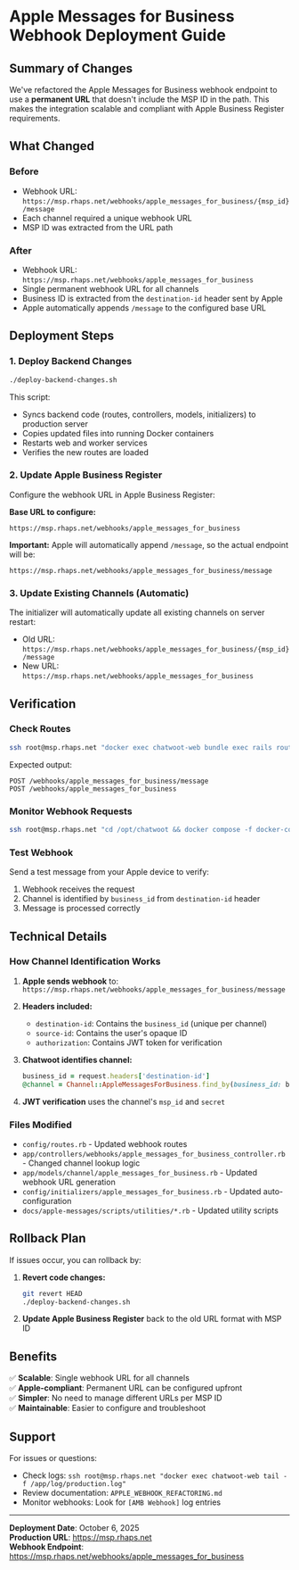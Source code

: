 # Apple Messages for Business Webhook Deployment Guide

## Summary of Changes

We've refactored the Apple Messages for Business webhook endpoint to use a **permanent URL** that doesn't include the MSP ID in the path. This makes the integration scalable and compliant with Apple Business Register requirements.

## What Changed

### Before
- Webhook URL: `https://msp.rhaps.net/webhooks/apple_messages_for_business/{msp_id}/message`
- Each channel required a unique webhook URL
- MSP ID was extracted from the URL path

### After
- Webhook URL: `https://msp.rhaps.net/webhooks/apple_messages_for_business`
- Single permanent webhook URL for all channels
- Business ID is extracted from the `destination-id` header sent by Apple
- Apple automatically appends `/message` to the configured base URL

## Deployment Steps

### 1. Deploy Backend Changes
```bash
./deploy-backend-changes.sh
```

This script:
- Syncs backend code (routes, controllers, models, initializers) to production server
- Copies updated files into running Docker containers
- Restarts web and worker services
- Verifies the new routes are loaded

### 2. Update Apple Business Register

Configure the webhook URL in Apple Business Register:

**Base URL to configure:**
```
https://msp.rhaps.net/webhooks/apple_messages_for_business
```

**Important:** Apple will automatically append `/message`, so the actual endpoint will be:
```
https://msp.rhaps.net/webhooks/apple_messages_for_business/message
```

### 3. Update Existing Channels (Automatic)

The initializer will automatically update all existing channels on server restart:
- Old URL: `https://msp.rhaps.net/webhooks/apple_messages_for_business/{msp_id}/message`
- New URL: `https://msp.rhaps.net/webhooks/apple_messages_for_business`

## Verification

### Check Routes
```bash
ssh root@msp.rhaps.net "docker exec chatwoot-web bundle exec rails routes | grep apple_messages_for_business"
```

Expected output:
```
POST /webhooks/apple_messages_for_business/message
POST /webhooks/apple_messages_for_business
```

### Monitor Webhook Requests
```bash
ssh root@msp.rhaps.net "cd /opt/chatwoot && docker compose -f docker-compose.production.yml logs web -f | grep 'AMB Webhook'"
```

### Test Webhook
Send a test message from your Apple device to verify:
1. Webhook receives the request
2. Channel is identified by `business_id` from `destination-id` header
3. Message is processed correctly

## Technical Details

### How Channel Identification Works

1. **Apple sends webhook** to: `https://msp.rhaps.net/webhooks/apple_messages_for_business/message`

2. **Headers included:**
   - `destination-id`: Contains the `business_id` (unique per channel)
   - `source-id`: Contains the user's opaque ID
   - `authorization`: Contains JWT token for verification

3. **Chatwoot identifies channel:**
   ```ruby
   business_id = request.headers['destination-id']
   @channel = Channel::AppleMessagesForBusiness.find_by(business_id: business_id)
   ```

4. **JWT verification** uses the channel's `msp_id` and `secret`

### Files Modified

- `config/routes.rb` - Updated webhook routes
- `app/controllers/webhooks/apple_messages_for_business_controller.rb` - Changed channel lookup logic
- `app/models/channel/apple_messages_for_business.rb` - Updated webhook URL generation
- `config/initializers/apple_messages_for_business.rb` - Updated auto-configuration
- `docs/apple-messages/scripts/utilities/*.rb` - Updated utility scripts

## Rollback Plan

If issues occur, you can rollback by:

1. **Revert code changes:**
   ```bash
   git revert HEAD
   ./deploy-backend-changes.sh
   ```

2. **Update Apple Business Register** back to the old URL format with MSP ID

## Benefits

✅ **Scalable**: Single webhook URL for all channels  
✅ **Apple-compliant**: Permanent URL can be configured upfront  
✅ **Simpler**: No need to manage different URLs per MSP ID  
✅ **Maintainable**: Easier to configure and troubleshoot  

## Support

For issues or questions:
- Check logs: `ssh root@msp.rhaps.net "docker exec chatwoot-web tail -f /app/log/production.log"`
- Review documentation: `APPLE_WEBHOOK_REFACTORING.md`
- Monitor webhooks: Look for `[AMB Webhook]` log entries

---

**Deployment Date**: October 6, 2025  
**Production URL**: https://msp.rhaps.net  
**Webhook Endpoint**: https://msp.rhaps.net/webhooks/apple_messages_for_business